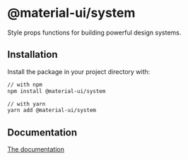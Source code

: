 # @material-ui/system

Style props functions for building powerful design systems.

## Installation

Install the package in your project directory with:

```sh
// with npm
npm install @material-ui/system

// with yarn
yarn add @material-ui/system
```

## Documentation

[The documentation](https://material-ui.com/css-in-js/basics/)

